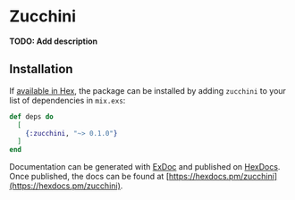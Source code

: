 # Zucchini

**TODO: Add description**

## Installation

If [available in Hex](https://hex.pm/docs/publish), the package can be installed
by adding `zucchini` to your list of dependencies in `mix.exs`:

```elixir
def deps do
  [
    {:zucchini, "~> 0.1.0"}
  ]
end
```

Documentation can be generated with [ExDoc](https://github.com/elixir-lang/ex_doc)
and published on [HexDocs](https://hexdocs.pm). Once published, the docs can
be found at [https://hexdocs.pm/zucchini](https://hexdocs.pm/zucchini).

